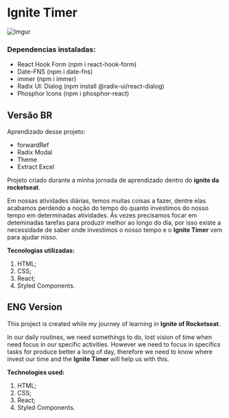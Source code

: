 # Ignite Timer

![Imgur](https://i.imgur.com/XVZ8YWw.png)

### Dependencias instaladas:
+ React Hook Form (npm i react-hook-form)
+ Date-FNS (npm i date-fns)
+ immer (npm i immer)
+ Radix UI: Dialog (npm install @radix-ui/react-dialog)
+ Phosphor Icons (npm i phosphor-react)

## Versão BR

Aprendizado desse projeto:
+ forwardRef
+ Radix Modal
+ Theme
+ Extract Excel

Projeto criado durante a minha jornada de aprendizado dentro do **ignite da rocketseat**.

Em nossas atividades diárias, temos muitas coisas a fazer, dentre elas acabamos perdendo a noção do tempo do quanto investimos do nosso tempo em determinadas atividades. Ás vezes precisamos focar em deteminadas tarefas para produzir melhor ao longo do dia, por isso existe a necessidade de saber onde investimos o nosso tempo e o **Ignite Timer** vem para ajudar nisso.

**Tecnologias utilizadas:**
1. HTML; 
2. CSS; 
3. React;
4. Styled Components.

## ENG Version

This project is created while my journey of learning in **Ignite of Rocketseat**.

In our daily routines, we need somethings to do, lost vision of time when need focus in our specific activities. However we need to focus in specifics tasks for produce better a long of day, therefore we need to know where invest our time and the **Ignite Timer** will help us with this.

**Technologies used:**
1. HTML; 
2. CSS; 
3. React;
4. Styled Components.



